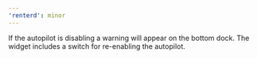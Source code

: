 ```yaml
---
'renterd': minor
---
```


If the autopilot is disabling a warning will appear on the bottom dock. The widget includes a switch for re-enabling the autopilot.
